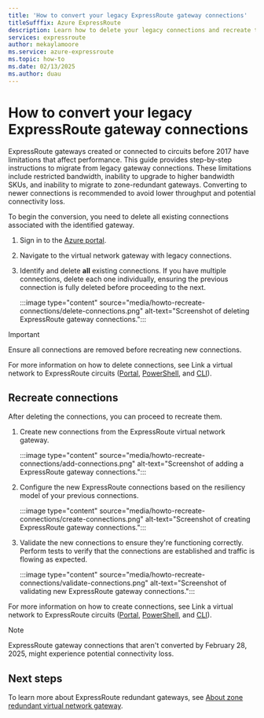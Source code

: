 ```yaml
---
title: 'How to convert your legacy ExpressRoute gateway connections'
titleSufffix: Azure ExpressRoute
description: Learn how to delete your legacy connections and recreate them on improved hardware.
services: expressroute
author: mekaylamoore
ms.service: azure-expressroute
ms.topic: how-to
ms.date: 02/13/2025
ms.author: duau
---
```


# How to convert your legacy ExpressRoute gateway connections

ExpressRoute gateways created or connected to circuits before 2017 have limitations that affect performance. This guide provides step-by-step instructions to migrate from legacy gateway connections. These limitations include restricted bandwidth, inability to upgrade to higher bandwidth SKUs, and inability to migrate to zone-redundant gateways. Converting to newer connections is recommended to avoid lower throughput and potential connectivity loss.


To begin the conversion, you need to delete all existing connections associated with the identified gateway.

1. Sign in to the [Azure portal](https://portal.azure.com).
2. Navigate to the virtual network gateway with legacy connections.
3. Identify and delete **all** existing connections. If you have multiple connections, delete each one individually, ensuring the previous connection is fully deleted before proceeding to the next.

    :::image type="content" source="media/howto-recreate-connections/delete-connections.png" alt-text="Screenshot of deleting ExpressRoute gateway connections.":::

> [!IMPORTANT]
> Ensure all connections are removed before recreating new connections.

For more information on how to delete connections, see Link a virtual network to ExpressRoute circuits ([Portal](expressroute-howto-linkvnet-portal-resource-manager.md), [PowerShell](expressroute-howto-linkvnet-arm.md), and [CLI](expressroute-howto-linkvnet-cli.md)).


## Recreate connections

After deleting the connections, you can proceed to recreate them.

1. Create new connections from the ExpressRoute virtual network gateway.

    :::image type="content" source="media/howto-recreate-connections/add-connections.png" alt-text="Screenshot of adding a ExpressRoute gateway connections.":::

2. Configure the new ExpressRoute connections based on the resiliency model of your previous connections.

    :::image type="content" source="media/howto-recreate-connections/create-connections.png" alt-text="Screenshot of creating ExpressRoute gateway connections.":::

3. Validate the new connections to ensure they're functioning correctly. Perform tests to verify that the connections are established and traffic is flowing as expected.

    :::image type="content" source="media/howto-recreate-connections/validate-connections.png" alt-text="Screenshot of validating new ExpressRoute gateway connections.":::

For more information on how to create connections, see Link a virtual network to ExpressRoute circuits ([Portal](expressroute-howto-linkvnet-portal-resource-manager.md#to-create-a-connection), [PowerShell](expressroute-howto-linkvnet-arm.md#connect-a-virtual-network), and [CLI](expressroute-howto-linkvnet-cli.md#connect-a-virtual-network-in-the-same-subscription-to-a-circuit)).

> [!NOTE]
> ExpressRoute gateway connections that aren't converted by February 28, 2025, might experience potential connectivity loss.
    
## Next steps

To learn more about ExpressRoute redundant gateways, see [About zone redundant virtual network gateway](../vpn-gateway/about-zone-redundant-vnet-gateways.md?toc=%2Fazure%2Fexpressroute%2Ftoc.json).
